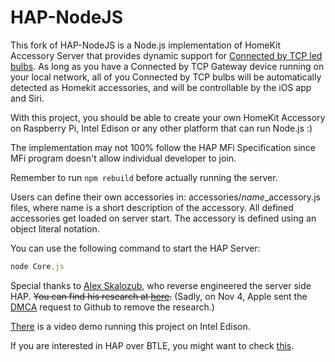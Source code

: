 HAP-NodeJS
=============
This fork of HAP-NodeJS is a Node.js implementation of HomeKit Accessory Server that provides dynamic support for [Connected by TCP led bulbs](http://go.tcpi.com/GetConnected). As long as you have a Connected by TCP Gateway device running on your local network, all of you Connected by TCP bulbs will be automatically detected as Homekit accessories, and will be controllable by the iOS app and Siri.

With this project, you should be able to create your own HomeKit Accessory on Raspberry Pi, Intel Edison or any other platform that can run Node.js :)

The implementation may not 100% follow the HAP MFi Specification since MFi program doesn't allow individual developer to join. 

Remember to run `npm rebuild` before actually running the server.

Users can define their own accessories in: accessories/*name*_accessory.js files, where name is a short description of the accessory. All defined accessories get loaded on server start. The accessory is defined using an object literal notation.

You can use the following command to start the HAP Server:
  ```js
  node Core.js
  ```

Special thanks to [Alex Skalozub](https://twitter.com/pieceofsummer), who reverse engineered the server side HAP. ~~You can find his research at [here](https://gist.github.com/pieceofsummer/13272bf76ac1d6b58a30).~~ (Sadly, on Nov 4, Apple sent the [DMCA](https://github.com/github/dmca/blob/master/2014-11-04-Apple.md) request to Github to remove the research.)

[There](http://instagram.com/p/t4cPlcDksQ/) is a video demo running this project on Intel Edison.

If you are interested in HAP over BTLE, you might want to check [this](https://gist.github.com/KhaosT/6ff09ba71d306d4c1079).


